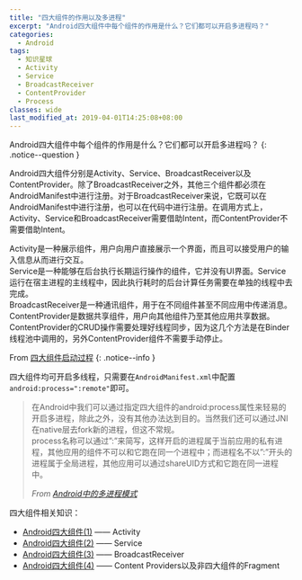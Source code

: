 ```yaml
---
title: "四大组件的作用以及多进程"
excerpt: "Android四大组件中每个组件的作用是什么？它们都可以开启多进程吗？"
categories:
  - Android
tags:
  - 知识星球
  - Activity
  - Service
  - BroadcastReceiver
  - ContentProvider
  - Process
classes: wide
last_modified_at: 2019-04-01T14:25:08+08:00
---
```


Android四大组件中每个组件的作用是什么？它们都可以开启多进程吗？
{: .notice--question }

Android四大组件分别是Activity、Service、BroadcastReceiver以及ContentProvider。除了BroadcastReceiver之外，其他三个组件都必须在AndroidManifest中进行注册。对于BroadcastReceiver来说，它既可以在AndroidManifest中进行注册，也可以在代码中进行注册。在调用方式上，Activity、Service和BroadcastReceiver需要借助Intent，而ContentProvider不需要借助Intent。

Activity是一种展示组件，用户向用户直接展示一个界面，而且可以接受用户的输入信息从而进行交互。  
Service是一种能够在后台执行长期运行操作的组件，它并没有UI界面。Service运行在宿主进程的主线程中，因此执行耗时的后台计算任务需要在单独的线程中去完成。  
BroadcastReceiver是一种通讯组件，用于在不同组件甚至不同应用中传递消息。  
ContentProvider是数据共享组件，用户向其他组件乃至其他应用共享数据。ContentProvider的CRUD操作需要处理好线程同步，因为这几个方法是在Binder线程池中调用的，另外ContentProvider组件不需要手动停止。

From [四大组件启动过程](/android/四大组件启动过程/)
{: .notice--info }

四大组件均可开启多线程，只需要在`AndroidManifest.xml`中配置`android:process=":remote"`即可。

> 在Android中我们可以通过指定四大组件的android:process属性来轻易的开启多进程，除此之外，没有其他办法达到目的。当然我们还可以通过JNI在native层去fork新的进程，但这不常规。  
> process名称可以通过”:”来简写，这样开启的进程属于当前应用的私有进程，其他应用的组件不可以和它跑在同一个进程中；而进程名不以”:”开头的进程属于全局进程，其他应用可以通过shareUID方式和它跑在同一进程中。  
> 
> *From [Android中的多进程模式](/android/IPC%E6%9C%BA%E5%88%B6/#2-android%E4%B8%AD%E7%9A%84%E5%A4%9A%E8%BF%9B%E7%A8%8B%E6%A8%A1%E5%BC%8F)*

四大组件相关知识：

- [Android四大组件(1)](/android/Android四大组件(1)/) —— Activity  
- [Android四大组件(2)](/android/Android四大组件(2)/) —— Service  
- [Android四大组件(3)](/android/Android四大组件(3)/) —— BroadcastReceiver  
- [Android四大组件(4)](/android/Android四大组件(4)/) —— Content Providers以及非四大组件的Fragment  